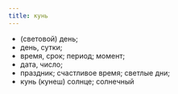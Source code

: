 ```yaml
---
title: кунь
---
```


* (световой) день;
* день, сутки;
* время, срок; период; момент;
* дата, число;
* праздник; счастливое время; светлые дни;
* кунь (кунеш) солнце; солнечный
